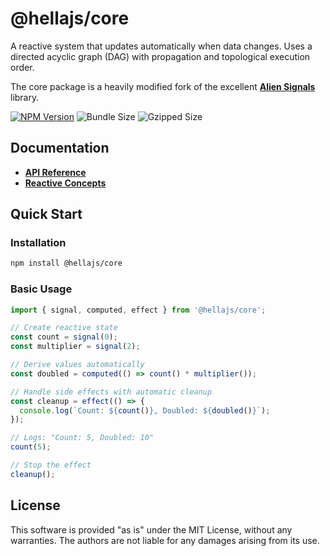 # @hellajs/core

A reactive system that updates automatically when data changes. Uses a directed acyclic graph (DAG) with propagation and topological execution order. 

The core package is a heavily modified fork of the excellent **[Alien Signals](https://github.com/stackblitz/alien-signals)** library.

[![NPM Version](https://img.shields.io/npm/v/@hellajs/core)](https://www.npmjs.com/package/@hellajs/core)
![Bundle Size](https://img.shields.io/badge/bundle-3.44KB-brightgreen) ![Gzipped Size](https://img.shields.io/badge/gzipped-1.42KB-blue)

## Documentation

- **[API Reference](https://hellajs.com/reference#hellajscore)**
- **[Reactive Concepts](https://hellajs.com/learn/concepts/reactivity)**

## Quick Start

### Installation

```bash
npm install @hellajs/core
```

### Basic Usage

```typescript
import { signal, computed, effect } from '@hellajs/core';

// Create reactive state
const count = signal(0);
const multiplier = signal(2);

// Derive values automatically
const doubled = computed(() => count() * multiplier());

// Handle side effects with automatic cleanup
const cleanup = effect(() => {
  console.log(`Count: ${count()}, Doubled: ${doubled()}`);
});

// Logs: "Count: 5, Doubled: 10"
count(5);

// Stop the effect
cleanup();

```

## License

This software is provided "as is" under the MIT License, without any warranties. The authors are not liable for any damages arising from its use.